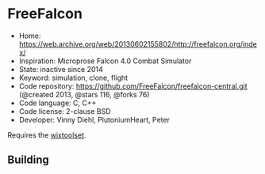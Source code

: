 # FreeFalcon

- Home: https://web.archive.org/web/20130602155802/http://freefalcon.org/index/
- Inspiration: Microprose Falcon 4.0 Combat Simulator
- State: inactive since 2014
- Keyword: simulation, clone, flight
- Code repository: https://github.com/FreeFalcon/freefalcon-central.git (@created 2013, @stars 116, @forks 76)
- Code language: C, C++
- Code license: 2-clause BSD
- Developer: Vinny Diehl, PlutoniumHeart, Peter

Requires the [wixtoolset](https://wixtoolset.org/).

## Building
